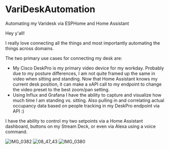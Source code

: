 # VariDeskAutomation
Automating my Varidesk via ESPHome and Home Assistant

Hey y'all!

I really love connecting all the things and most importantly automating the things across domains.

The two primary use cases for connecting my desk are:
* My Cisco DeskPro is my primary video device for my workday. Probably due to my posture differences, I am not quite framed up the same in video when sitting and standing. Now that Home Assistant knows my current desk position, it can make a xAPI call to my endpoint to change the video preset to the best zoom/pan setting.
* Using Influx and Grafana I have the ability to capture and visualize how much time I am standing vs. sitting. Also pulling in and correlating actual occupancy data based on people tracking in my DeskPro endpoint via API :)

I have the ability to control my two setpoints via a Home Assistant dashboard, buttons on my Stream Deck, or even via Alexa using a voice command.

![IMG_0382](https://github.com/dadcoachengineer/VariDeskAutomation/assets/6666082/9985dcd5-4fd6-4133-8f0c-4f18548edcd7)
![08_47_43](https://github.com/dadcoachengineer/VariDeskAutomation/assets/6666082/6e796326-6c20-47f1-b567-593c5da986f6)
![IMG_0380](https://github.com/dadcoachengineer/VariDeskAutomation/assets/6666082/b8c415d5-e544-4da0-b332-e2a719712933)
